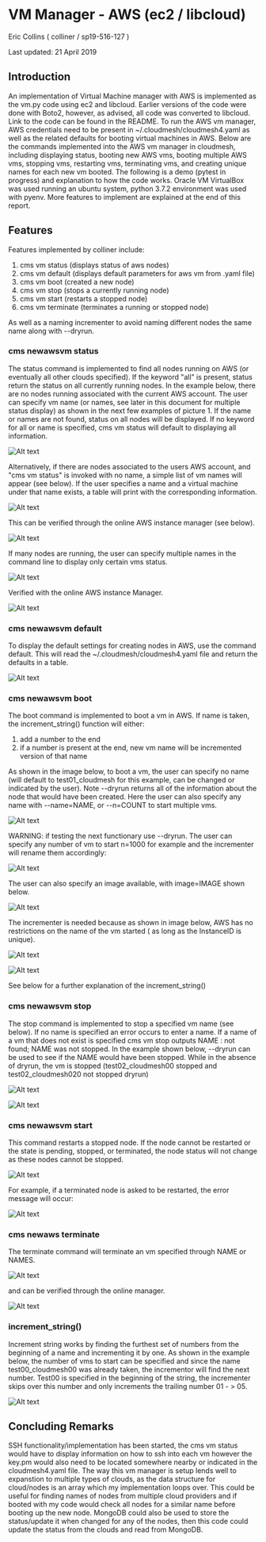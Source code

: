
# VM Manager - AWS (ec2 / libcloud)

Eric Collins ( colliner / sp19-516-127 )

Last updated: 21 April 2019

## Introduction

An implementation of Virtual Machine manager with AWS is implemented as the vm.py code using ec2 and libcloud. Earlier versions of the code were done with Boto2, however, as advised, all code was converted to libcloud. Link to the code can be found in the README. To run the AWS vm manager, AWS credentials need to be present in ~/.cloudmesh/cloudmesh4.yaml as well as the related defaults for booting virtual machines in AWS. Below are the commands implemented into the AWS vm manager in cloudmesh, including displaying status, booting new AWS vms, booting multiple AWS vms, stopping vms, restarting vms, terminating vms, and creating unique names for each new vm booted. The following is a demo (pytest in progress) and explanation to how the code works. Oracle VM VirtualBox was used running an ubuntu system, python 3.7.2 environment was used with pyenv. More features to implement are explained at the end of this report.


## Features

Features implemented by colliner include:

1. cms vm status    (displays status of aws nodes)
2. cms vm default   (displays default parameters for aws vm from .yaml file)
3. cms vm boot      (created a new node)
4. cms vm stop      (stops a currently running node)
5. cms vm start     (restarts a stopped node)
6. cms vm terminate (terminates a running or stopped node)

As well as a naming incrementer to avoid naming different nodes the same name along with --dryrun.

### cms newawsvm status

The status command is implemented to find all nodes running on AWS (or eventually all other clouds specified). If the keyword "all" is present, status return the status on all currently running nodes. In the example below, there are no nodes running associated with the current AWS account. The user can specify vm name (or names, see later in this document for multiple status display) as shown in the next few examples of picture 1. If the name or names are not found, status on all nodes will be displayed. If no keyword for all or name is specified, cms vm status will default to displaying all information.

![Alt text](report_images/cmsvmdemo_1.png)

Alternatively, if there are nodes associated to the users AWS account, and "cms vm status" is invoked with no name, a simple list of vm names will appear (see below). If the user specifies a name and a virtual machine under that name exists, a table will print with the corresponding information.

![Alt text](report_images/demo1.png)

This can be verified through the online AWS instance manager (see below).

![Alt text](report_images/demo2.png)

If many nodes are running, the user can specify multiple names in the command line to display only certain vms status.

![Alt text](report_images/demo9.png)

Verified with the online AWS instance Manager.

![Alt text](report_images/demo10.png)


### cms newawsvm default

To display the default settings for creating nodes in AWS, use the command default. This will read the ~/.cloudmesh/cloudmesh4.yaml file and return the defaults in a table.

![Alt text](report_images/demo3.png)

### cms newawsvm boot

The boot command is implemented to boot a vm in AWS. If name is taken, the increment_string() function will either:

1. add a number to the end
2. if a number is present at the end, new vm name will be incremented version of that name

As shown in the image below, to boot a vm, the user can specify no name (will default to test01_cloudmesh for this example, can be changed or indicated by the user). Note --dryrun returns all of the information about the node that would have been created. Here the user can also specify any name with --name=NAME, or --n=COUNT to start multiple vms.

![Alt text](report_images/demo4.png)

WARNING: if testing the next functionary use --dryrun.
The user can specify any number of vm to start n=1000 for example and the incrementer will rename them accordingly:

![Alt text](report_images/demo5.png)

The user can also specify an image available, with image=IMAGE shown below.

![Alt text](report_images/demo6.png)

The incrementer is needed because as shown in image below, AWS has no restrictions on the name of the vm started ( as long as the InstanceID is unique).

![Alt text](report_images/demo7.png)

![Alt text](report_images/demo8.png)

See below for a further explanation of the increment_string()

### cms newawsvm stop

The stop command is implemented to stop a specified vm name (see below). If no name is specified an error occurs to enter a name. If a name of a vm that does not exist is specified cms vm stop outputs NAME : not found; NAME was not stopped. In the example shown below, --dryrun can be used to see if the NAME would have been stopped. While in the absence of dryrun, the vm is stopped (test02_cloudmesh00 stopped and test02_cloudmesh020 not stopped dryrun)

![Alt text](report_images/demo11.png)

![Alt text](report_images/demo12.png)

### cms newawsvm start

This command restarts a stopped node. If the node cannot be restarted or the state is pending, stopped, or terminated, the node status will not change as these nodes cannot be stopped.

![Alt text](report_images/demo13.png)

For example, if a terminated node is asked to be restarted, the error message will occur:

![Alt text](report_images/demo16.png)

### cms newaws terminate

The terminate command will terminate an vm specified through NAME or NAMES.

![Alt text](report_images/demo14.png)

and can be verified through the online manager.

![Alt text](report_images/demo15.png)

### increment_string()

Increment string works by finding the furthest set of numbers from the beginning of a name and incrementing it by one. As shown in the example below, the number of vms to start can be specified and since the name test00_cloudmesh00 was already taken, the incrementor will find the next number. Test00 is specified in the beginning of the string, the incrementer skips over this number and only increments the trailing number 01 - > 05.

![Alt text](report_images/cmsvmdemo_7.png)

## Concluding Remarks

SSH functionality/implementation has been started, the cms vm status would have to display information on how to ssh into each vm however the key.pm would also need to be located somewhere nearby or indicated in the cloudmesh4.yaml file. The way this vm manager is setup lends well to expanstion to multiple types of clouds, as the data structure for cloud/nodes is an array which my implementation loops over. This could be useful for finding names of nodes from multiple cloud providers and if booted with my code would check all nodes for a similar name before booting up the new node. MongoDB could also be used to store the status/update it when changed for any of the nodes, then this code could update the status from the clouds and read from MongoDB.

